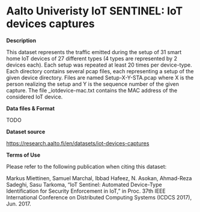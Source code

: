# Aalto Univeristy IoT SENTINEL: IoT devices captures

**Description**

This dataset represents the traffic emitted during the setup of 31 smart home
IoT devices of 27 different types (4 types are represented by 2 devices each).
Each setup was repeated at least 20 times per device-type. Each directory
contains several pcap files, each representing a setup of the given device
directory. Files are named Setup-X-Y-STA.pcap where X is the person realizing
the setup and Y is the sequence number of the given capture. The file
_iotdevice-mac.txt contains the MAC address of the considered IoT device.

**Data files & Format**

TODO

**Dataset source**

<https://research.aalto.fi/en/datasets/iot-devices-captures>

**Terms of Use**

Please refer to the following publication when citing this dataset:

Markus Miettinen, Samuel Marchal, Ibbad Hafeez, N. Asokan, Ahmad-Reza Sadeghi,
Sasu Tarkoma, “IoT Sentinel: Automated Device-Type Identification for Security
Enforcement in IoT,” in Proc. 37th IEEE International Conference on Distributed
Computing Systems (ICDCS 2017), Jun. 2017.

